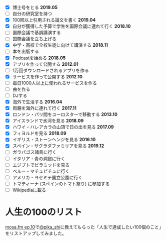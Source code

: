 * [x] 博士号をとる **2019.05**
* [ ] 自分の研究室を持つ
* [x] 100回以上引用される論文を書く **2019.04**
* [x] 自分が獲得した予算で学生を国際会議に連れて行く **2018.10**
* [ ] 国際会議で基調講演する
* [ ] 国際会議を立ち上げる
* [x] 中学・高校で全校生徒に向けて講演する **2018.11**
* [ ] 本を出版する
* [x] Podcastを始める **2018.05**
* [x] アプリを作って公開する **2012.01**
* [ ] 1万回ダウンロードされるアプリを作る
* [x] サービスを作って公開する **2012.10**
* [ ] 毎日1000人以上に使われるサービスを作る
* [ ] 曲を作る
* [ ] DJする
* [x] 海外で生活する **2016.04**
* [x] 両親を海外に連れて行く **2017.11**
* [x] ロンドン・パリ間をユーロスターで移動する **2013.10**
* [x] アイスランドで氷河を見る **2018.09**
* [x] ハワイ・ハレアカラの山頂で日の出を見る **2017.09**
* [x] フィヨルドを見る **2018.09**
* [x] イギリス・ストーンヘンジを見る **2016.10**
* [x] スペイン・サグラダファミリアを見る **2019.12**
* [ ] ガラパゴス諸島に行く
* [ ] イタリア・青の洞窟に行く
* [ ] エジプトでピラミッドを見る
* [ ] ペルー・マチュピチュに行く
* [ ] アメリカ・ヨセミテ国立公園に行く
* [ ] トマティーナ (スペインのトマト祭り) に参加する
* [ ] Wikipediaに載る

# 人生の100のリスト

[mosa.fm ep.10](https://mosa.fm/10)で[@pika_shi](https://twitter.com/pika_shi)に教えてもらった「人生で達成したい100個のこと」をリストアップしてみました。
